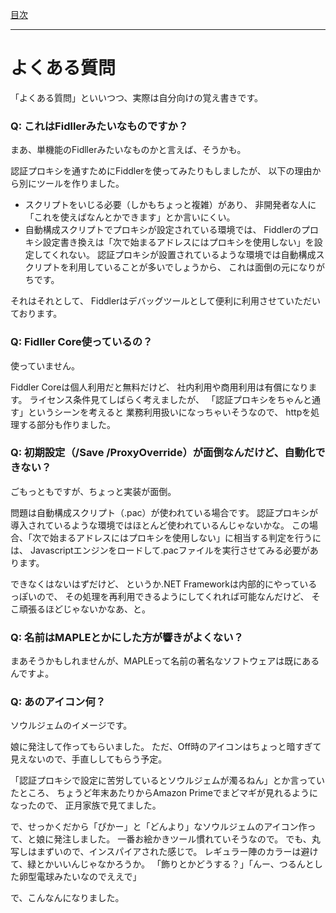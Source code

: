 [目次](Index.md)

---

# よくある質問

「よくある質問」といいつつ、実際は自分向けの覚え書きです。


### Q: これはFidllerみたいなものですか？

まあ、単機能のFidllerみたいなものかと言えば、そうかも。

認証プロキシを通すためにFiddlerを使ってみたりもしましたが、
以下の理由から別にツールを作りました。

* スクリプトをいじる必要（しかもちょっと複雑）があり、
非開発者な人に「これを使えばなんとかできます」とか言いにくい。
* 自動構成スクリプトでプロキシが設定されている環境では、
Fiddlerのプロキシ設定書き換えは「次で始まるアドレスにはプロキシを使用しない」を設定してくれない。
認証プロキシが設置されているような環境では自動構成スクリプトを利用していることが多いでしょうから、
これは面倒の元になりがちです。

それはそれとして、
Fiddlerはデバッグツールとして便利に利用させていただいております。


### Q: Fidller Core使っているの？

使っていません。

Fiddler Coreは個人利用だと無料だけど、
社内利用や商用利用は有償になります。
ライセンス条件見てしばらく考えましたが、
「認証プロキシをちゃんと通す」というシーンを考えると
業務利用扱いになっちゃいそうなので、
httpを処理する部分も作りました。


### Q: 初期設定（/Save /ProxyOverride）が面倒なんだけど、自動化できない？

ごもっともですが、ちょっと実装が面倒。

問題は自動構成スクリプト（.pac）が使われている場合です。
認証プロキシが導入されているような環境ではほとんど使われているんじゃないかな。
この場合、「次で始まるアドレスにはプロキシを使用しない」に相当する判定を行うには、
Javascriptエンジンをロードして.pacファイルを実行させてみる必要があります。

できなくはないはずだけど、
というか.NET Frameworkは内部的にやっているっぽいので、
その処理を再利用できるようにしてくれれば可能なんだけど、
そこ頑張るほどじゃないかなあ、と。


### Q: 名前はMAPLEとかにした方が響きがよくない？

まあそうかもしれませんが、MAPLEって名前の著名なソフトウェアは既にあるんですよ。


### Q: あのアイコン何？

ソウルジェムのイメージです。

娘に発注して作ってもらいました。
ただ、Off時のアイコンはちょっと暗すぎて見えないので、手直ししてもらう予定。

「認証プロキシで設定に苦労しているとソウルジェムが濁るねん」とか言っていたところ、
ちょうど年末あたりからAmazon Primeでまどマギが見れるようになったので、
正月家族で見てました。

で、せっかくだから「ぴかー」と「どんより」なソウルジェムのアイコン作って、と娘に発注しました。
一番お絵かきツール慣れていそうなので。
でも、丸写しはまずいので、インスパイアされた感じで。
レギュラー陣のカラーは避けて、緑とかいいんじゃなかろうか。
「飾りとかどうする？」「んー、つるんとした卵型電球みたいなのでええで」

で、こんなんになりました。
